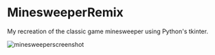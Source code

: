 # MinesweeperRemix
My recreation of the classic game minesweeper using Python's tkinter.

![minesweeperscreenshot](https://user-images.githubusercontent.com/40808284/199891312-ef96ecf6-82af-4f3c-b868-80440f8fb960.JPG)
